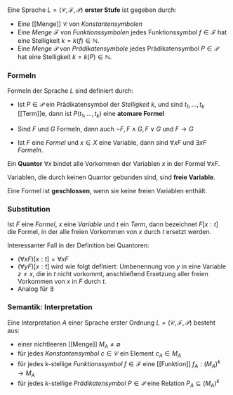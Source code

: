 Eine Sprache $L = (\mathcal C,\mathcal F,\mathcal P)$ __erster Stufe__ ist gegeben durch: 

- Eine [[Menge]] $\mathcal C$ von _Konstantensymbolen_ 
- Eine _Menge_ $\mathcal F$ von _Funktionssymbolen_ jedes Funktionssymbol $f ∈ \mathcal F$ hat eine Stelligkeit $k = k(f ) ∈\mathbb  N$. 
- Eine _Menge_ $\mathcal P$ von _Prädikatensymbole_ jedes Prädikatensymbol $P ∈\mathcal P$ hat eine Stelligkeit $k = k(P) ∈\mathbb N$.

### Formeln
Formeln der Sprache $L$ sind definiert durch:

- Ist $P ∈\mathcal P$ ein Prädikatensymbol der _Stelligkeit_ $k$, 
	und sind $t_1, . . . ,t_k$ [[Term]]e, 
	dann ist $P(t_1, . . . ,t_k)$ eine __atomare Formel__
	
- Sind $F$ und $G$ Formeln, dann auch $¬F, F ∧ G, F ∨ G$ und $F → G$ 

- Ist $F$ eine _Formel_ und $x ∈ X$ eine Variable, 
	dann sind $∀x F$ und $∃x F$ _Formeln_. 

Ein __Quantor__ $∀x$ bindet alle Vorkommen der Variablen $x$ in der Formel $∀x F$. 

Variablen, die durch keinen Quantor gebunden sind, sind __freie Variable__. 

Eine Formel ist __geschlossen__, wenn sie keine freien Variablen enthält.

### Substitution

Ist $F$ eine _Formel_, $x$ eine _Variable_ und $t$ ein _Term_, 
dann bezeichnet $F[x : t]$ die Formel, in der alle freien Vorkommen von $x$ durch $t$ ersetzt werden. 

Interessanter Fall in der Definition bei Quantoren: 
- $(∀x F)[x : t] = ∀x F$ 
- $(∀y F)[x : t]$ wird wie folgt definiert: 
	Umbenennung von $y$ in eine Variable $z \ne x$, die in $t$ nicht vorkommt, 
	anschließend Ersetzung aller freien Vorkommen von $x$ in $F$ durch $t$. 
- Analog für $∃$

### Semantik: Interpretation

Eine Interpretation $A$ einer Sprache erster Ordnung $L = (\mathcal C,\mathcal F,\mathcal P)$ besteht aus:

- einer nichtleeren [[Menge]] $M_A \ne ∅$ 
- für jedes _Konstantensymbol_ $c ∈\mathcal C$ ein Element $c_A ∈ M_A$
- für jedes k-stellige _Funktionssymbol_ $f ∈ \mathcal F$ eine [[Funktion]] $f_A : (M_A)^k → M_A$ 
- für jedes $k$-stellige _Prädikatensymbol_ $P ∈ \mathcal P$ eine Relation $P_A ⊆ (M_A)^k$

